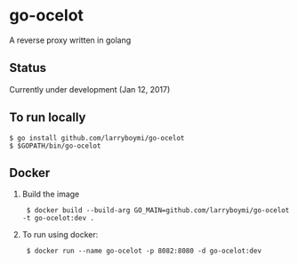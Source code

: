 # go-ocelot
A reverse proxy written in golang

## Status
Currently under development (Jan 12, 2017)

## To run locally
    $ go install github.com/larryboymi/go-ocelot
    $ $GOPATH/bin/go-ocelot

## Docker
1. Build the image

        $ docker build --build-arg GO_MAIN=github.com/larryboymi/go-ocelot -t go-ocelot:dev .

2. To run using docker:

        $ docker run --name go-ocelot -p 8082:8080 -d go-ocelot:dev
